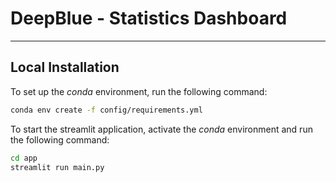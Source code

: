 # DeepBlue - Statistics Dashboard

---

## Local Installation

To set up the *conda* environment, run the following command:
```bash
conda env create -f config/requirements.yml
```

To start the streamlit application, activate the *conda* environment and run the following command:
```bash
cd app
streamlit run main.py
```
